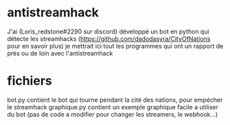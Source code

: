 # antistreamhack
J'ai (Loris_redstone#2290 sur discord) développé un bot en python qui détecte les streamhacks
(https://github.com/dadodasyra/CityOfNations pour en savoir plus)
je mettrait ici tout les programmes qui ont un rapport de près ou de loin avec l'antistreamhack
# fichiers
bot.py contient le bot qui tourne pendant la cité des nations, pour empécher le streamhack
graphique.py contient un exemple graphique facile a utiliser du bot (pas de code a modifier pour changer les streamers, le webhook...)
